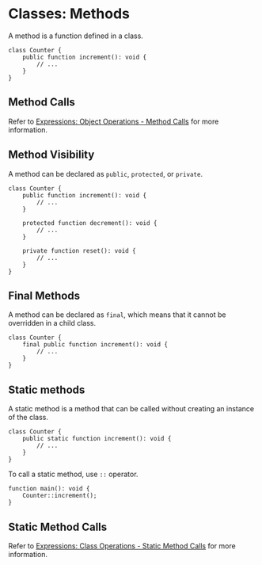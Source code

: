 # Classes: Methods

A method is a function defined in a class.

```
class Counter {
    public function increment(): void {
        // ...
    }
}
```

## Method Calls

Refer to [Expressions: Object Operations - Method Calls](../expressions/object-operations.md#method-calls) for more information.

## Method Visibility

A method can be declared as `public`, `protected`, or `private`.

```
class Counter {
    public function increment(): void {
        // ...
    }

    protected function decrement(): void {
        // ...
    }

    private function reset(): void {
        // ...
    }
}
```

## Final Methods

A method can be declared as `final`, which means that it cannot be overridden in a child class.

```
class Counter {
    final public function increment(): void {
        // ...
    }
}
```

## Static methods

A static method is a method that can be called without creating an instance of the class.

```
class Counter {
    public static function increment(): void {
        // ...
    }
}
```

To call a static method, use `::` operator.

```
function main(): void {
    Counter::increment();
}
```

## Static Method Calls

Refer to [Expressions: Class Operations - Static Method Calls](../expressions/class-operations.md#static-method-calls) for more information.
